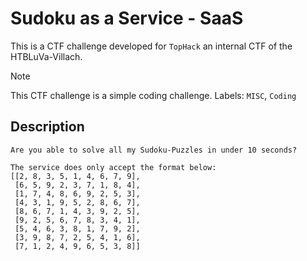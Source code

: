 # Sudoku as a Service - SaaS

This is a CTF challenge developed for `TopHack` an internal CTF of the HTBLuVa-Villach. <br/>

> [!NOTE]
> This CTF challenge is a simple coding challenge.
> Labels: `MISC`, `Coding`

## Description
```
Are you able to solve all my Sudoku-Puzzles in under 10 seconds?

The service does only accept the format below:
[[2, 8, 3, 5, 1, 4, 6, 7, 9], 
 [6, 5, 9, 2, 3, 7, 1, 8, 4], 
 [1, 7, 4, 8, 6, 9, 2, 5, 3], 
 [4, 3, 1, 9, 5, 2, 8, 6, 7], 
 [8, 6, 7, 1, 4, 3, 9, 2, 5], 
 [9, 2, 5, 6, 7, 8, 3, 4, 1], 
 [5, 4, 6, 3, 8, 1, 7, 9, 2], 
 [3, 9, 8, 7, 2, 5, 4, 1, 6], 
 [7, 1, 2, 4, 9, 6, 5, 3, 8]]
```

